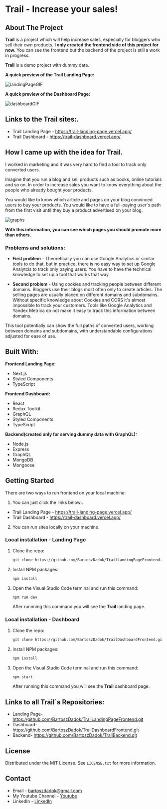 # Trail - Increase your sales!

## About The Project
**Trail** is a project which will help increase sales, especially for bloggers who sell their own products. **I only created the frontend side of this project for now.** You can see the frontend but the backend of the project is still a work in progress.

**Trail** is a demo project with dummy data. 

**A quick preview of the Trail Landing Page:**

![landingPageGIF](https://github.com/BartoszDadok/TrailLandingPageFrontend/assets/101389945/1f4ffd48-7fa0-4107-81d1-538e64fc856c)


**A quick preview of the Dashboard Page:**

![dashboardGIF](https://github.com/BartoszDadok/TrailLandingPageFrontend/assets/101389945/ec1ad49e-3e26-4b08-a804-09d8fe59b26f)

## **Links to the Trail sites:**. 
- Trail Landing Page - https://trail-landing-page.vercel.app/
- Trail Dashboard - https://trail-dashboard.vercel.app/


## How I came up with the idea for Trail.
I worked in marketing and it was very hard to find a tool to track only converted users. 

Imagine that you run a blog and sell products such as books, online tutorials and so on. In order to increase sales you want to know everything about the people who already bought your products.

You would like to know which article and pages on your blog convinced users to buy your products. You would like to have a full-paying user`s path from the first visit until they buy a product advertised on your blog.

![graphs](https://github.com/BartoszDadok/TrailLandingPageFrontend/assets/101389945/8d577aad-57a8-453e-88dc-cf0c43fa1eb3)

**With this information, you can see which pages you should promote more than others.**

### Problems and solutions:
- **First problem** -
Theoretically you can use Google Analytics or similar tools to do that, but in practice, there is no easy way to set up Google Analytcis to track only paying users. You have to have the technical knowledge to set up a tool that works that way.

- **Second problem** - 
Using cookies and tracking people between different domains. Bloggers use their blogs most often only to create articles. The selling pages are usually placed on different domains and subdomains. Without specific knowledge about Cookies and CORS it's almost impossible to track your customers. Tools like Google Analytics and Yandex Metrica do not make it easy to track this information between domains.

This tool potentially can show the full paths of converted users, working between domains and subdomains, with understandable configurations adjusted for ease of use.  

## Built With:
**Frontend Landing Page:**
- Next.js
- Styled Components
- TypeScript

**Frontend Dashboard:**
- React
- Redux Toolkit
- GraphQL
- Styled Components
- TypeScript

**Backend(created only for serving dummy data with GraphQL):**
- Node.js
- Express
- GraphQL
- MongoDB
- Mongoose

## Getting Started

There are two ways to run frontend on your local machine:

1. You can just click the links below:.
- Trail Landing Page - https://trail-landing-page.vercel.app/
- Trail Dashboard - https://trail-dashboard.vercel.app/

2. You can run sites locally on your machine.

### Local installation - Landing Page
1. Clone the repo:
   ```sh
   git clone https://github.com/BartoszDadok/TrailLandingPageFrontend.git
   ```
   
2. Install NPM packages:
   ```sh
   npm install
   ```

3. Open the Visual Studio Code terminal and run this command:
   ```sh
   npm run dev
   ```
   After runnning this command you will see the **Trail** landing page.


### Local installation - Dashboard
1. Clone the repo:
   ```sh
   git clone https://github.com/BartoszDadok/TrailDashboardFrontend.git
   ```
   
2. Install NPM packages:
   ```sh
   npm install
   ```

3. Open the Visual Studio Code terminal and run this command:
   ```sh
   npm start
   ```
   After running this command you will see the **Trail** dashboard page.

## Links to all Trail`s Repositories:
- Landing Page- https://github.com/BartoszDadok/TrailLandingPageFrontend.git
- Dashboard- https://github.com/BartoszDadok/TrailDashboardFrontend.git
- Backend- https://github.com/BartoszDadok/TrailBackend.git

## License

Distributed under the MIT License. See `LICENSE.txt` for more information.

## Contact

- Email - bartoszdadok@gmail.com
- My Youtube Channel - [Youtube](https://www.youtube.com/@wannabeIT)
- LinkedIn - [LinkedIn](https://www.linkedin.com/in/bartoszdadok/)
